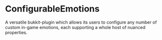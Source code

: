 # ConfigurableEmotions

A versatile bukkit-plugin which allows its users to configure any number of custom in-game emotions, each supporting a whole host of nuanced properties.